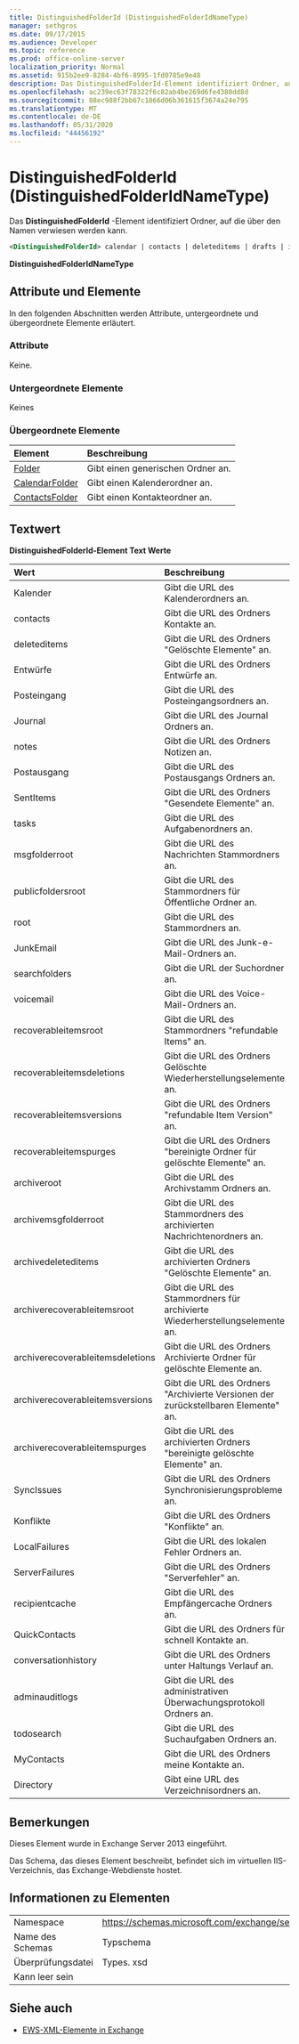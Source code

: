 ```yaml
---
title: DistinguishedFolderId (DistinguishedFolderIdNameType)
manager: sethgros
ms.date: 09/17/2015
ms.audience: Developer
ms.topic: reference
ms.prod: office-online-server
localization_priority: Normal
ms.assetid: 915b2ee9-8284-4bf6-8995-1fd0785e9e48
description: Das DistinguishedFolderId-Element identifiziert Ordner, auf die über den Namen verwiesen werden kann.
ms.openlocfilehash: ac239ec63f78322f6c82ab4be269d6fe4380dd8d
ms.sourcegitcommit: 88ec988f2bb67c1866d06b361615f3674a24e795
ms.translationtype: MT
ms.contentlocale: de-DE
ms.lasthandoff: 05/31/2020
ms.locfileid: "44456192"
---
```

# <a name="distinguishedfolderid-distinguishedfolderidnametype"></a>DistinguishedFolderId (DistinguishedFolderIdNameType)

Das **DistinguishedFolderId** -Element identifiziert Ordner, auf die über den Namen verwiesen werden kann. 
  
```XML
<DistinguishedFolderId> calendar | contacts | deleteditems | drafts | inbox | journal | notes | outbox | sentitems | tasks | msgfolderroot | publicfoldersroot | root | junkemail | searchfolders | voicemail | recoverableitemsroot | recoverableitemsdeletions | recoverableitemsversions | recoverableitemspurges | archiveroot | archivemsgfolderroot | archivedeleteditems | archiverecoverableitemsroot | archiverecoverableitemsdeletions | archiverecoverableitemsversions | archiverecoverableitemspurges | syncissues | conflicts | localfailures | serverfailures | recipientcache | quickcontacts | conversationhistory | adminauditlogs | todosearch | mycontacts | directory | imcontactlist | peopleconnect</DistinguishedFolderId>
```

 **DistinguishedFolderIdNameType**
## <a name="attributes-and-elements"></a>Attribute und Elemente

In den folgenden Abschnitten werden Attribute, untergeordnete und übergeordnete Elemente erläutert.
  
### <a name="attributes"></a>Attribute

Keine.
  
### <a name="child-elements"></a>Untergeordnete Elemente

Keines
  
### <a name="parent-elements"></a>Übergeordnete Elemente

|**Element**|**Beschreibung**|
|:-----|:-----|
|[Folder](folder.md) <br/> |Gibt einen generischen Ordner an.  <br/> |
|[CalendarFolder](calendarfolder.md) <br/> |Gibt einen Kalenderordner an.  <br/> |
|[ContactsFolder](contactsfolder.md) <br/> |Gibt einen Kontakteordner an.  <br/> |
   
## <a name="text-value"></a>Textwert

**DistinguishedFolderId-Element Text Werte**

|**Wert**|**Beschreibung**|
|:-----|:-----|
|Kalender  <br/> |Gibt die URL des Kalenderordners an.  <br/> |
|contacts  <br/> |Gibt die URL des Ordners Kontakte an.  <br/> |
|deleteditems  <br/> |Gibt die URL des Ordners "Gelöschte Elemente" an.  <br/> |
|Entwürfe  <br/> |Gibt die URL des Ordners Entwürfe an.  <br/> |
|Posteingang  <br/> |Gibt die URL des Posteingangsordners an.  <br/> |
|Journal  <br/> |Gibt die URL des Journal Ordners an.  <br/> |
|notes  <br/> |Gibt die URL des Ordners Notizen an.  <br/> |
|Postausgang  <br/> |Gibt die URL des Postausgangs Ordners an.  <br/> |
|SentItems  <br/> |Gibt die URL des Ordners "Gesendete Elemente" an.  <br/> |
|tasks  <br/> |Gibt die URL des Aufgabenordners an.  <br/> |
|msgfolderroot  <br/> |Gibt die URL des Nachrichten Stammordners an.  <br/> |
|publicfoldersroot  <br/> |Gibt die URL des Stammordners für Öffentliche Ordner an.  <br/> |
|root  <br/> |Gibt die URL des Stammordners an.  <br/> |
|JunkEmail  <br/> |Gibt die URL des Junk-e-Mail-Ordners an.  <br/> |
|searchfolders  <br/> |Gibt die URL der Suchordner an.  <br/> |
|voicemail  <br/> |Gibt die URL des Voice-Mail-Ordners an.  <br/> |
|recoverableitemsroot  <br/> |Gibt die URL des Stammordners "refundable Items" an.  <br/> |
|recoverableitemsdeletions  <br/> |Gibt die URL des Ordners Gelöschte Wiederherstellungselemente an.  <br/> |
|recoverableitemsversions  <br/> |Gibt die URL des Ordners "refundable Item Version" an.  <br/> |
|recoverableitemspurges  <br/> |Gibt die URL des Ordners "bereinigte Ordner für gelöschte Elemente" an.  <br/> |
|archiveroot  <br/> |Gibt die URL des Archivstamm Ordners an.  <br/> |
|archivemsgfolderroot  <br/> |Gibt die URL des Stammordners des archivierten Nachrichtenordners an.  <br/> |
|archivedeleteditems  <br/> |Gibt die URL des archivierten Ordners "Gelöschte Elemente" an.  <br/> |
|archiverecoverableitemsroot  <br/> |Gibt die URL des Stammordners für archivierte Wiederherstellungselemente an.  <br/> |
|archiverecoverableitemsdeletions  <br/> |Gibt die URL des Ordners Archivierte Ordner für gelöschte Elemente an.  <br/> |
|archiverecoverableitemsversions  <br/> |Gibt die URL des Ordners "Archivierte Versionen der zurückstellbaren Elemente" an.  <br/> |
|archiverecoverableitemspurges  <br/> |Gibt die URL des archivierten Ordners "bereinigte gelöschte Elemente" an.  <br/> |
|SyncIssues  <br/> |Gibt die URL des Ordners Synchronisierungsprobleme an.  <br/> |
|Konflikte  <br/> |Gibt die URL des Ordners "Konflikte" an.  <br/> |
|LocalFailures  <br/> |Gibt die URL des lokalen Fehler Ordners an.  <br/> |
|ServerFailures  <br/> |Gibt die URL des Ordners "Serverfehler" an.  <br/> |
|recipientcache  <br/> |Gibt die URL des Empfängercache Ordners an.  <br/> |
|QuickContacts  <br/> |Gibt die URL des Ordners für schnell Kontakte an.  <br/> |
|conversationhistory  <br/> |Gibt die URL des Ordners unter Haltungs Verlauf an.  <br/> |
|adminauditlogs  <br/> |Gibt die URL des administrativen Überwachungsprotokoll Ordners an.  <br/> |
|todosearch  <br/> |Gibt die URL des Suchaufgaben Ordners an.  <br/> |
|MyContacts  <br/> |Gibt die URL des Ordners meine Kontakte an.  <br/> |
|Directory  <br/> |Gibt eine URL des Verzeichnisordners an.  <br/> |
   
## <a name="remarks"></a>Bemerkungen

Dieses Element wurde in Exchange Server 2013 eingeführt.
  
Das Schema, das dieses Element beschreibt, befindet sich im virtuellen IIS-Verzeichnis, das Exchange-Webdienste hostet.
  
## <a name="element-information"></a>Informationen zu Elementen

|||
|:-----|:-----|
|Namespace  <br/> |https://schemas.microsoft.com/exchange/services/2006/types  <br/> |
|Name des Schemas  <br/> |Typschema  <br/> |
|Überprüfungsdatei  <br/> |Types. xsd  <br/> |
|Kann leer sein  <br/> ||
   
## <a name="see-also"></a>Siehe auch

- [EWS-XML-Elemente in Exchange](ews-xml-elements-in-exchange.md)

